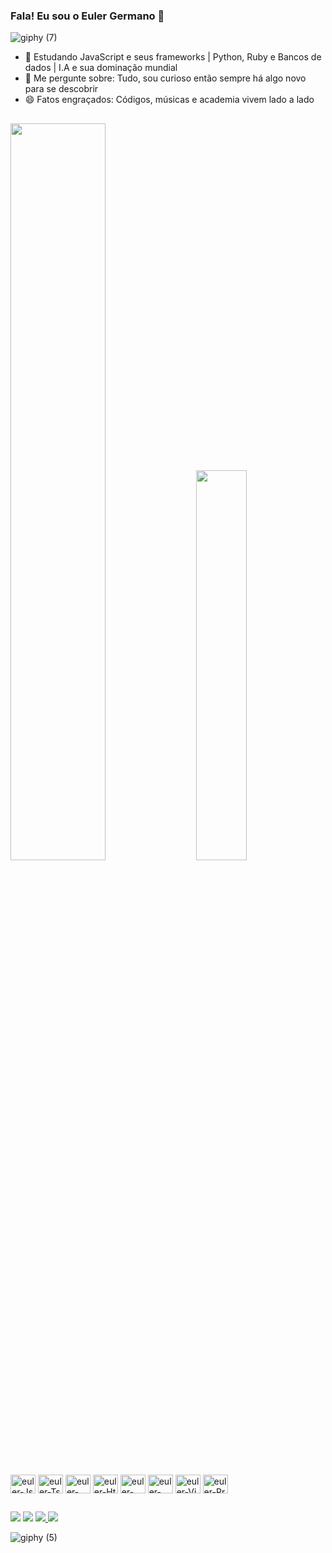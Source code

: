 ### Fala! Eu sou o Euler Germano 👋

![giphy (7)](https://github.com/eullerg/eullerg/assets/28613413/f2a9509f-1992-4f5e-a762-abcbbb2a5986)


- 🌱 Estudando JavaScript e seus frameworks | Python, Ruby e Bancos de dados | I.A e sua dominação mundial
- 💬 Me pergunte sobre: Tudo, sou curioso então sempre há algo novo para se descobrir 
- 😄 Fatos engraçados: Códigos, músicas e academia vivem lado a lado

##
<div class='container'>
  <img style="height: auto; width: 55%;" class="img" src="https://readmestats.999857.xyz/api?username=eullerg&rank_icon=github&theme=synthwave" />
  &nbsp;
  &nbsp;
  <img style="height: auto; width: 40%;" class="img" src="https://readmestats.999857.xyz/api/top-langs/?username=eullerg&theme=synthwave&langs_count=8&layout=compact" /></div>
</div>

<div style="display: inline_block"><br>
  <img align="center" alt="euler-Js" height="30" width="40" src="https://cdn.jsdelivr.net/gh/devicons/devicon/icons/javascript/javascript-plain.svg" />
  <img align="center" alt="euler-Ts" height="30" width="40" src="https://cdn.jsdelivr.net/gh/devicons/devicon/icons/typescript/typescript-original.svg" />
  <img align="center" alt="euler-Rc" height="30" width="40" src="https://cdn.jsdelivr.net/gh/devicons/devicon/icons/react/react-original.svg" />
  <img align="center" alt="euler-Ht" height="30" width="40" src="https://cdn.jsdelivr.net/gh/devicons/devicon/icons/html5/html5-original.svg" />
  <img align="center" alt="euler-Cs" height="30" width="40" src="https://cdn.jsdelivr.net/gh/devicons/devicon/icons/css3/css3-original.svg" />
  <img align="center" alt="euler-Py" height="30" width="40" src="https://cdn.jsdelivr.net/gh/devicons/devicon/icons/python/python-original.svg" />
  <img align="center" alt="euler-Vj" height="30" width="40" src="https://cdn.jsdelivr.net/gh/devicons/devicon/icons/vuejs/vuejs-original.svg" />
  <img align="center" alt="euler-Rr" height="30" width="40" src="https://cdn.jsdelivr.net/gh/devicons/devicon/icons/ruby/ruby-original.svg" />
</div>

##

<div>
  <a href="https://instagram.com/og.euller" target="_blank"><img src="https://img.shields.io/badge/Instagram-E4405F?style=for-the-badge&logo=instagram&logoColor=white" target="_blank"></a>
  <a href="https://www.linkedin.com/in/euler-germano-8bb425252/" target="_blank"><img src="https://img.shields.io/badge/LinkedIn-0077B5?style=for-the-badge&logo=linkedin&logoColor=white" target="_blank"></a>
  <a href="https://www.youtube.com/@kwame8714" target="_blank"><img src="https://img.shields.io/badge/YouTube-FF0000?style=for-the-badge&logo=youtube&logoColor=white" target="_blank"</a>
  <a href="https://leetcode.com/eullerla/" target="_blank"><img src="https://img.shields.io/badge/-LeetCode-FFA116?style=for-the-badge&logo=LeetCode&logoColor=black" target="_blank"></a>
</div>

![giphy (5)](https://github.com/eullerg/eullerg/assets/28613413/1944c300-6557-4338-a93d-3746b40afdc0)



